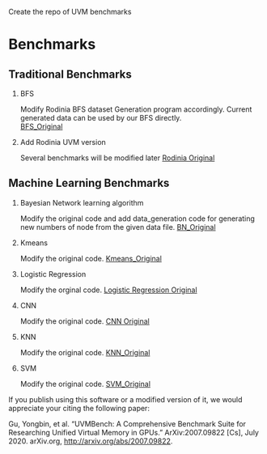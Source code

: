 Create the repo of UVM benchmarks
# Benchmarks

## Traditional Benchmarks
1. BFS 

    Modify Rodinia BFS dataset Generation program accordingly. Current generated data can be used by our BFS directly.  
    [BFS_Original](https://github.com/rafalk342/bfs-cuda)

2. Add Rodinia UVM version

    Several benchmarks will be modified later
    [Rodinia Original](http://rodinia.cs.virginia.edu/doku.php)

## Machine Learning Benchmarks

1. Bayesian Network learning algorithm

    Modify the original code and add data_generation code for generating new numbers of node from the given data file. 
    [BN_Original](https://github.com/Emma926/BN-GPU)

2. Kmeans 

    Modify the original code. 
    [Kmeans_Original](https://github.com/sharath29/kmeans-cuda)

3. Logistic Regression
    
    Modify the orginal code.
    [Logistic Regression Original](https://github.com/YSZhuoyang/cuda-logistic-regression)
    
4. CNN
    
    Modify the original code.
    [CNN Original](https://github.com/catchchaos/CUDA-CNN)

5. KNN 

    Modify the original code. 
    [KNN_Original](https://github.com/vincentfpgarcia/kNN-CUDA)


6. SVM 

    Modify the original code. 
    [SVM_Original](https://github.com/qin-yu/julia-svm-gpu-cuda)    


If you publish using this software or a modified version of it, we would appreciate your citing the following paper:

Gu, Yongbin, et al. “UVMBench: A Comprehensive Benchmark Suite for Researching Unified Virtual Memory in GPUs.” ArXiv:2007.09822 [Cs], July 2020. arXiv.org, http://arxiv.org/abs/2007.09822.

